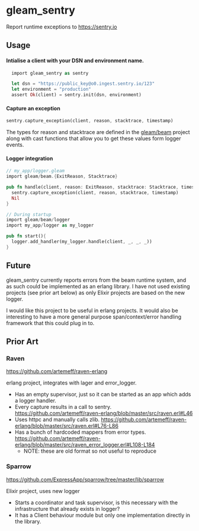 # gleam_sentry

Report runtime exceptions to https://sentry.io

## Usage

#### Intialise a client with your DSN and environment name.

```rust
  import gleam_sentry as sentry

  let dsn = "https://public_key@o0.ingest.sentry.io/123"
  let environment = "production"
  assert Ok(client) = sentry.init(dsn, environment)
```

#### Capture an exception

```rust
sentry.capture_exception(client, reason, stacktrace, timestamp)
```

The types for reason and stacktrace are defined in the [gleam/beam](https://github.com/midas-framework/beam) project along with cast functions that allow you to get these values form logger events.

#### Logger integration

```rust
// my_app/logger.gleam
import gleam/beam.{ExitReason, Stacktrace}

pub fn handle(client, reason: ExitReason, stacktrace: Stacktrace, timestamp) {
  sentry.capture_exception(client, reason, stacktrace, timestamp)
  Nil
}
```

```rust
// During startup
import gleam/beam/logger
import my_app/logger as my_logger

pub fn start(){
  logger.add_handler(my_logger.handle(client, _, _, _))
}
```

## Future

gleam_sentry currently reports errors from the beam runtime system, and as such could be implemented as an erlang library.
I have not used existing projects (see prior art below) as only Elixir projects are based on the new logger.

I would like this project to be useful in erlang projects.
It would also be interesting to have a more general purpose span/context/error handling framework that this could plug in to.

## Prior Art

### Raven

https://github.com/artemeff/raven-erlang

erlang project, integrates with lager and error_logger.

- Has an empty supervisor, just so it can be started as an app which adds a logger handler.
- Every capture results in a call to sentry. https://github.com/artemeff/raven-erlang/blob/master/src/raven.erl#L46
- Uses httpc and manually calls zlib. https://github.com/artemeff/raven-erlang/blob/master/src/raven.erl#L76-L86
- Has a bunch of hardcoded mappers from error types. https://github.com/artemeff/raven-erlang/blob/master/src/raven_error_logger.erl#L108-L184
  - NOTE: these are old format so not useful to reproduce

### Sparrow

https://github.com/ExpressApp/sparrow/tree/master/lib/sparrow

Elixir project, uses new logger

- Starts a coordinator and task supervisor, is this necessary with the infrastructure that already exists in logger?
- It has a Client behaviour module but only one implementation directly in the library.